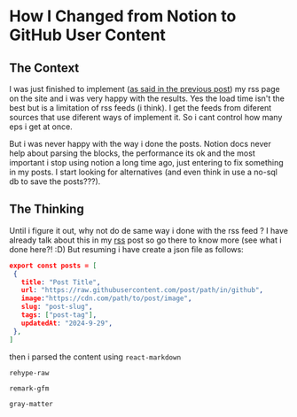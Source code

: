 # How I Changed from Notion to GitHub User Content

## The Context

I was just finished to implement ([as said in the previous post](https://dailycodes.dev/posts/how-i-implemented-a-rss-feed)) my rss page on the site and i was very happy with the results. Yes the load time isn't the best but is a limitation of rss feeds (i think). I get the feeds from diferent sources that use diferent ways of implement it. So i cant control how many eps i get at once.

But i was never happy with the way i done the posts.
Notion docs never help about parsing the blocks, the performance its ok and the most important i stop using notion a long time ago, just entering to fix something in my posts. I start looking for alternatives (and even think in use a no-sql db to save the posts???).

## The Thinking

Until i figure it out, why not do de same way i done with the rss feed ? 
I have already talk about this in my [rss](https://dailycodes.dev/posts/how-i-implemented-a-rss-feed) post so go there to know more (see what i done here?! :D)
But resuming i have create a json file as follows:
```json
export const posts = [
 {
   title: "Post Title",
   url: "https://raw.githubusercontent.com/post/path/in/github",
   image:"https://cdn.com/path/to/post/image",
   slug: "post-slug",
   tags: ["post-tag"],
   updatedAt: "2024-9-29",
 },
]
```

then i parsed the content using  ``react-markdown``

``rehype-raw``

 ``remark-gfm``

 ``gray-matter``
